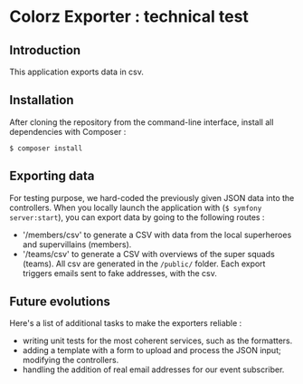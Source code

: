 # Colorz Exporter : technical test

## Introduction

This application exports data in csv.

## Installation

After cloning the repository from the command-line interface, install all dependencies with Composer :

``$ composer install``

## Exporting data

For testing purpose, we hard-coded the previously given JSON data into the controllers.
When you locally launch the application with (``$ symfony server:start``), you can export data by going to the following routes :
- '/members/csv' to generate a CSV with data from the local superheroes and supervillains (members).
- '/teams/csv' to generate a CSV with overviews of the super squads (teams).
All csv are generated in the ``/public/`` folder.
Each export triggers emails sent to fake addresses, with the csv.

## Future evolutions

Here's a list of additional tasks to make the exporters reliable :
- writing unit tests for the most coherent services, such as the formatters.
- adding a template with a form to upload and process the JSON input; modifying the controllers.
- handling the addition of real email addresses for our event subscriber.
